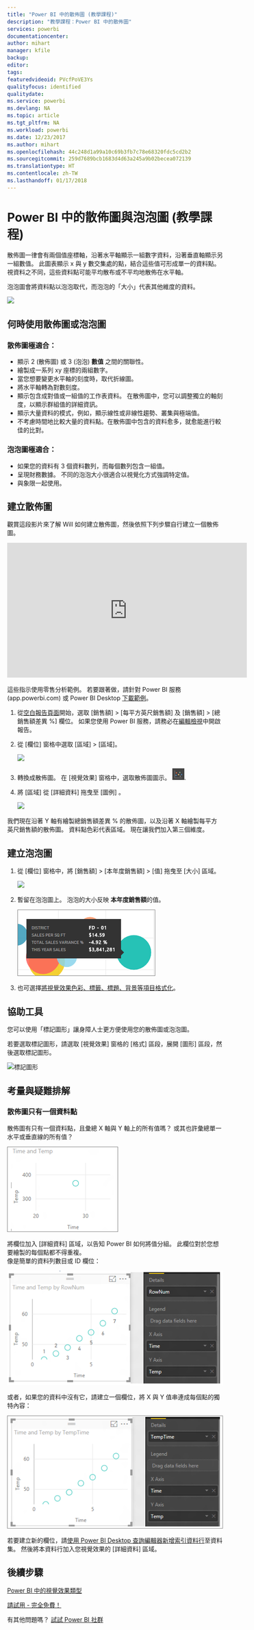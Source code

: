```yaml
---
title: "Power BI 中的散佈圖 (教學課程)"
description: "教學課程：Power BI 中的散佈圖"
services: powerbi
documentationcenter: 
author: mihart
manager: kfile
backup: 
editor: 
tags: 
featuredvideoid: PVcfPoVE3Ys
qualityfocus: identified
qualitydate: 
ms.service: powerbi
ms.devlang: NA
ms.topic: article
ms.tgt_pltfrm: NA
ms.workload: powerbi
ms.date: 12/23/2017
ms.author: mihart
ms.openlocfilehash: 44c248d1a99a10c69b3fb7c78e68320fdc5cd2b2
ms.sourcegitcommit: 259d7689bcb1683d4d63a245a9b02becea072139
ms.translationtype: HT
ms.contentlocale: zh-TW
ms.lasthandoff: 01/17/2018
---
```

# <a name="scatter-charts-and-bubble-charts-in-power-bi-tutorial"></a>Power BI 中的散佈圖與泡泡圖 (教學課程)
散佈圖一律會有兩個值座標軸，沿著水平軸顯示一組數字資料，沿著垂直軸顯示另一組數值。 此圖表顯示 x 與 y 數交集處的點，結合這些值可形成單一的資料點。 視資料之不同，這些資料點可能平均散布或不平均地散佈在水平軸。

泡泡圖會將資料點以泡泡取代，而泡泡的「大小」代表其他維度的資料。

![](media/power-bi-visualization-scatter/power-bi-bubble-chart.png)

## <a name="when-to-use-a-scatter-chart-or-bubble-chart"></a>何時使用散佈圖或泡泡圖
### <a name="scatter-charts-are-a-great-choice"></a>散佈圖極適合：
* 顯示 2 (散佈圖) 或 3 (泡泡) **數值** 之間的關聯性。
* 繪製成一系列 xy 座標的兩組數字。
* 當您想要變更水平軸的刻度時，取代折線圖。    
* 將水平軸轉為對數刻度。
* 顯示包含成對值或一組值的工作表資料。 在散佈圖中，您可以調整獨立的軸刻度，以顯示群組值的詳細資訊。
* 顯示大量資料的模式，例如，顯示線性或非線性趨勢、叢集與極端值。
* 不考慮時間地比較大量的資料點。在散佈圖中包含的資料愈多，就愈能進行較佳的比對。

### <a name="bubble-charts-are-a-great-choice"></a>泡泡圖極適合：
* 如果您的資料有 3 個資料數列，而每個數列包含一組值。
* 呈現財務數據。  不同的泡泡大小很適合以視覺化方式強調特定值。
* 與象限一起使用。

## <a name="create-a-scatter-chart"></a>建立散佈圖
觀賞這段影片來了解 Will 如何建立散佈圖，然後依照下列步驟自行建立一個散佈圖。

<iframe width="560" height="315" src="https://www.youtube.com/embed/PVcfPoVE3Ys?list=PL1N57mwBHtN0JFoKSR0n-tBkUJHeMP2cP" frameborder="0" allowfullscreen></iframe>


這些指示使用零售分析範例。 若要跟著做，請針對 Power BI 服務 (app.powerbi.com) 或 Power BI Desktop [下載範例](sample-datasets.md)。   

1. 從[空白報告頁面](power-bi-report-add-page.md)開始，選取 [銷售額] \> [每平方英尺銷售額] 及 [銷售額] > [總銷售額差異 %] 欄位。 如果您使用 Power BI 服務，請務必在[編輯檢視](service-interact-with-a-report-in-editing-view.md)中開啟報告。
 
2. 從 [欄位] 窗格中選取 [區域] > [區域]。
   
    ![](media/power-bi-visualization-scatter/power-bi-bar-chart.png)
4. 轉換成散佈圖。 在 [視覺效果] 窗格中，選取散佈圖圖示。
   ![](media/power-bi-visualization-scatter/pbi_scatter_chart_icon.png).
5. 將 [區域]  從 [詳細資料]  拖曳至 [圖例] 。
   
    ![](media/power-bi-visualization-scatter/power-bi-scatter.png)

我們現在沿著 Y 軸有繪製總銷售額差異 % 的散佈圖，以及沿著 X 軸繪製每平方英尺銷售額的散佈圖。  資料點色彩代表區域。  現在讓我們加入第三個維度。

## <a name="create-a-bubble-chart"></a>建立泡泡圖
1. 從 [欄位] 窗格中，將 [銷售額] > [本年度銷售額] > [值] 拖曳至 [大小] 區域。 
   
   ![](media/power-bi-visualization-scatter/power-bi-bubble.png)
2. 暫留在泡泡圖上。  泡泡的大小反映 **本年度銷售額**的值。
   
    ![](media/power-bi-visualization-scatter/pbi_scatter_chart_hover.png)
3. 也可選擇[將視覺效果色彩、標籤、標題、背景等項目格式化](service-getting-started-with-color-formatting-and-axis-properties.md)。

## <a name="accessibility"></a>協助工具

您可以使用「標記圖形」讓身障人士更方便使用您的散佈圖或泡泡圖。 

若要選取標記圖形，請選取 [視覺效果] 窗格的 [格式] 區段，展開 [圖形] 區段，然後選取標記圖形。

![標記圖形](media/power-bi-visualization-scatter/pbi_scatter_marker.png)

## <a name="considerations-and-troubleshooting"></a>考量與疑難排解
### <a name="your-scatter-chart-has-only-one-data-point"></a>**散佈圖只有一個資料點**
散佈圖有只有一個資料點，且彙總 X 軸與 Y 軸上的所有值嗎？  或其也許彙總單一水平或垂直線的所有值？

![](media/power-bi-visualization-scatter/pbi_scatter_tshoot1.png)

將欄位加入 [詳細資料]  區域，以告知 Power BI 如何將值分組。 此欄位對於您想要繪製的每個點都不得重複。  
像是簡單的資料列數目或 ID 欄位：

![](media/power-bi-visualization-scatter/pbi_scatter_tshoot.png)

或者，如果您的資料中沒有它，請建立一個欄位，將 X 與 Y 值串連成每個點的獨特內容：

![](media/power-bi-visualization-scatter/pbi_scatter_tshoot2.png)

若要建立新的欄位，請[使用 Power BI Desktop 查詢編輯器新增索引資料行](desktop-add-custom-column.md)至資料集。  然後將本資料行加入您視覺效果的 [詳細資料] 區域。

## <a name="next-steps"></a>後續步驟
 [Power BI 中的視覺效果類型](power-bi-visualization-types-for-reports-and-q-and-a.md)

[請試用 - 完全免費！](https://powerbi.com/)  

有其他問題嗎？ [試試 Power BI 社群](http://community.powerbi.com/)

